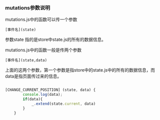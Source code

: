 ### mutations参数说明

mutations.js中的函数可以传一个参数

`[事件名](state)`

参数state 指的是store中state.js的所有的数据信息。


mutations.js中的函数一般是传两个参数

`[事件名](state,data)`

上面的这两个参数，第一个参数是指store中的state.js中的所有的数据信息，而data是指页面传过来的信息。

```javascript

[CHANGE_CURRENT_POSITION] (state, data) {
        console.log(data);
        if(data){
            _.extend(state.current, data)
        }
    }

```
